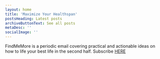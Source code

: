 ```yaml
---
layout: home
title: 'Maximize Your Healthspan'
postsHeading: Latest posts
archiveButtonText: See all posts
metaDesc: ''
socialImage: ''
---
```


FindMeMore is a periodic email covering practical and actionable ideas on how to life your best life in the second half. Subscribe [HERE](https://icloud.us2.list-manage.com/subscribe?u=9649f209f835cc74ddbf6db7d&id=c7ffff8d05)